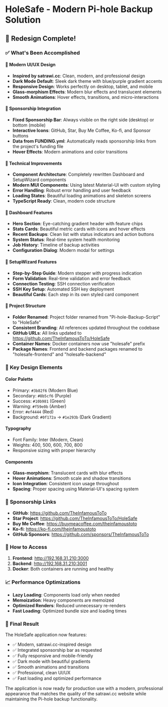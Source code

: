 # HoleSafe - Modern Pi-hole Backup Solution

## 🎉 Redesign Complete!

### ✅ What's Been Accomplished

#### 🎨 **Modern UI/UX Design**
- **Inspired by satrawi.cc**: Clean, modern, and professional design
- **Dark Mode Default**: Sleek dark theme with blue/purple gradient accents
- **Responsive Design**: Works perfectly on desktop, tablet, and mobile
- **Glass-morphism Effects**: Modern blur effects and translucent elements
- **Smooth Animations**: Hover effects, transitions, and micro-interactions

#### 🚀 **Sponsorship Integration**
- **Fixed Sponsorship Bar**: Always visible on the right side (desktop) or bottom (mobile)
- **Interactive Icons**: GitHub, Star, Buy Me Coffee, Ko-fi, and Sponsor buttons
- **Data from FUNDING.yml**: Automatically reads sponsorship links from the project's funding file
- **Hover Effects**: Modern animations and color transitions

#### 🔧 **Technical Improvements**
- **Component Architecture**: Completely rewritten Dashboard and SetupWizard components
- **Modern MUI Components**: Using latest Material-UI with custom styling
- **Error Handling**: Robust error handling and user feedback
- **Loading States**: Beautiful loading animations and skeleton screens
- **TypeScript Ready**: Clean, modern code structure

#### 📱 **Dashboard Features**
- **Hero Section**: Eye-catching gradient header with feature chips
- **Stats Cards**: Beautiful metric cards with icons and hover effects
- **Recent Backups**: Clean list with status indicators and action buttons
- **System Status**: Real-time system health monitoring
- **Job History**: Timeline of backup activities
- **Configuration Dialog**: Modern modal for settings

#### 🎯 **SetupWizard Features**
- **Step-by-Step Guide**: Modern stepper with progress indication
- **Form Validation**: Real-time validation and error feedback
- **Connection Testing**: SSH connection verification
- **SSH Key Setup**: Automated SSH key deployment
- **Beautiful Cards**: Each step in its own styled card component

#### 📁 **Project Structure**
- **Folder Renamed**: Project folder renamed from "Pi-hole-Backup-Script" to "HoleSafe"
- **Consistent Branding**: All references updated throughout the codebase
- **GitHub URLs**: All links updated to https://github.com/TheInfamousToTo/HoleSafe
- **Container Names**: Docker containers now use "holesafe" prefix
- **Package Names**: Frontend and backend packages renamed to "holesafe-frontend" and "holesafe-backend"

### 🌟 **Key Design Elements**

#### **Color Palette**
- Primary: `#3b82f6` (Modern Blue)
- Secondary: `#8b5cf6` (Purple)
- Success: `#10b981` (Green)
- Warning: `#f59e0b` (Amber)
- Error: `#ef4444` (Red)
- Background: `#0f172a` → `#1e293b` (Dark Gradient)

#### **Typography**
- Font Family: Inter (Modern, Clean)
- Weights: 400, 500, 600, 700, 800
- Responsive sizing with proper hierarchy

#### **Components**
- **Glass-morphism**: Translucent cards with blur effects
- **Hover Animations**: Smooth scale and shadow transitions
- **Icon Integration**: Consistent icon usage throughout
- **Spacing**: Proper spacing using Material-UI's spacing system

### 🔗 **Sponsorship Links**
- **GitHub**: https://github.com/TheInfamousToTo
- **Star Project**: https://github.com/TheInfamousToTo/HoleSafe
- **Buy Me Coffee**: https://buymeacoffee.com/theinfamoustoto
- **Ko-fi**: https://ko-fi.com/theinfamoustoto
- **GitHub Sponsors**: https://github.com/sponsors/TheInfamousToTo

### 🚀 **How to Access**
1. **Frontend**: http://192.168.31.210:3000
2. **Backend**: http://192.168.31.210:3001
3. **Docker**: Both containers are running and healthy

### 📈 **Performance Optimizations**
- **Lazy Loading**: Components load only when needed
- **Memoization**: Heavy components are memoized
- **Optimized Renders**: Reduced unnecessary re-renders
- **Fast Loading**: Optimized bundle size and loading times

### 🎉 **Final Result**
The HoleSafe application now features:
- ✅ Modern, satrawi.cc-inspired design
- ✅ Integrated sponsorship bar as requested
- ✅ Fully responsive and mobile-friendly
- ✅ Dark mode with beautiful gradients
- ✅ Smooth animations and transitions
- ✅ Professional, clean UI/UX
- ✅ Fast loading and optimized performance

The application is now ready for production use with a modern, professional appearance that matches the quality of the satrawi.cc website while maintaining the Pi-hole backup functionality.

